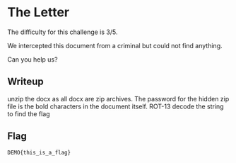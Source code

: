 # The Letter

The difficulty for this challenge is 3/5.

We intercepted this document from a criminal but could not find anything.

Can you help us?

## Writeup

unzip the docx as all docx are zip archives. The password for the hidden zip file is the bold characters in the document itself.
ROT-13 decode the string to find the flag

## Flag

`DEMO{this_is_a_flag}`
